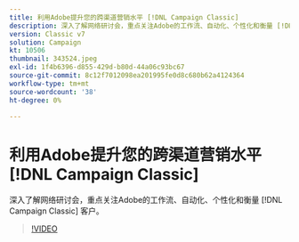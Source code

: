 ```yaml
---
title: 利用Adobe提升您的跨渠道营销水平 [!DNL Campaign Classic]
description: 深入了解网络研讨会，重点关注Adobe的工作流、自动化、个性化和衡量 [!DNL Campaign Classic] 客户。
version: Classic v7
solution: Campaign
kt: 10506
thumbnail: 343524.jpeg
exl-id: 1f4b6396-d855-429d-b80d-44a06c93bc67
source-git-commit: 8c12f7012098ea201995fe0d8c680b62a4124364
workflow-type: tm+mt
source-wordcount: '38'
ht-degree: 0%

---
```


# 利用Adobe提升您的跨渠道营销水平 [!DNL Campaign Classic]

深入了解网络研讨会，重点关注Adobe的工作流、自动化、个性化和衡量 [!DNL Campaign Classic] 客户。

>[!VIDEO](https://video.tv.adobe.com/v/343524/?quality=12&learn=on)
